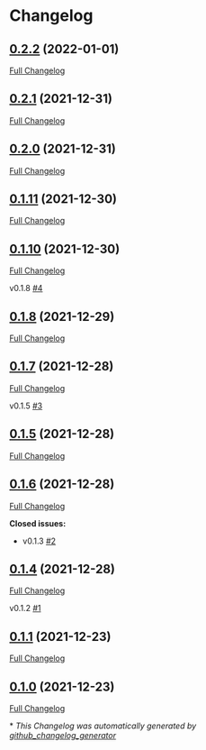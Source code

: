 # Changelog

## [0.2.2](https://github.com/Advtech92/Starry-Tech/tree/0.2.2) (2022-01-01)

[Full Changelog](https://github.com/Advtech92/Starry-Tech/compare/0.2.1...0.2.2)

## [0.2.1](https://github.com/Advtech92/Starry-Tech/tree/0.2.1) (2021-12-31)

[Full Changelog](https://github.com/Advtech92/Starry-Tech/compare/0.2.0...0.2.1)

## [0.2.0](https://github.com/Advtech92/Starry-Tech/tree/0.2.0) (2021-12-31)

[Full Changelog](https://github.com/Advtech92/Starry-Tech/compare/0.1.11...0.2.0)

## [0.1.11](https://github.com/Advtech92/Starry-Tech/tree/0.1.11) (2021-12-30)

[Full Changelog](https://github.com/Advtech92/Starry-Tech/compare/0.1.10...0.1.11)

## [0.1.10](https://github.com/Advtech92/Starry-Tech/tree/0.1.10) (2021-12-30)

[Full Changelog](https://github.com/Advtech92/Starry-Tech/compare/0.1.8...0.1.10)

v0.1.8 [\#4](https://github.com/Advtech92/Starry-Tech/issues/4)

## [0.1.8](https://github.com/Advtech92/Starry-Tech/tree/0.1.8) (2021-12-29)

[Full Changelog](https://github.com/Advtech92/Starry-Tech/compare/0.1.7...0.1.8)

## [0.1.7](https://github.com/Advtech92/Starry-Tech/tree/0.1.7) (2021-12-28)

[Full Changelog](https://github.com/Advtech92/Starry-Tech/compare/0.1.5...0.1.7)

v0.1.5 [\#3](https://github.com/Advtech92/Starry-Tech/issues/3)

## [0.1.5](https://github.com/Advtech92/Starry-Tech/tree/0.1.5) (2021-12-28)

[Full Changelog](https://github.com/Advtech92/Starry-Tech/compare/0.1.6...0.1.5)

## [0.1.6](https://github.com/Advtech92/Starry-Tech/tree/0.1.6) (2021-12-28)

[Full Changelog](https://github.com/Advtech92/Starry-Tech/compare/0.1.4...0.1.6)

**Closed issues:**

- v0.1.3 [\#2](https://github.com/Advtech92/Starry-Tech/issues/2)

## [0.1.4](https://github.com/Advtech92/Starry-Tech/tree/0.1.4) (2021-12-28)

[Full Changelog](https://github.com/Advtech92/Starry-Tech/compare/0.1.1...0.1.4)

v0.1.2 [\#1](https://github.com/Advtech92/Starry-Tech/issues/1)

## [0.1.1](https://github.com/Advtech92/Starry-Tech/tree/0.1.1) (2021-12-23)

[Full Changelog](https://github.com/Advtech92/Starry-Tech/compare/0.1.0...0.1.1)

## [0.1.0](https://github.com/Advtech92/Starry-Tech/tree/0.1.0) (2021-12-23)

[Full Changelog](https://github.com/Advtech92/Starry-Tech/compare/351c4e153e098515d0e713575122fdda8a136687...0.1.0)



\* *This Changelog was automatically generated by [github_changelog_generator](https://github.com/github-changelog-generator/github-changelog-generator)*
